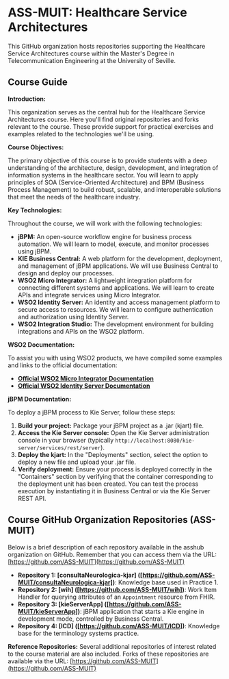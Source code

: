 # ASS-MUIT: Healthcare Service Architectures

This GitHub organization hosts repositories supporting the Healthcare Service Architectures course within the Master's Degree in Telecommunication Engineering at the University of Seville.

## Course Guide

**Introduction:**

This organization serves as the central hub for the Healthcare Service Architectures course.  Here you'll find original repositories and forks relevant to the course.  These provide support for practical exercises and examples related to the technologies we'll be using.

**Course Objectives:**

The primary objective of this course is to provide students with a deep understanding of the architecture, design, development, and integration of information systems in the healthcare sector. You will learn to apply principles of SOA (Service-Oriented Architecture) and BPM (Business Process Management) to build robust, scalable, and interoperable solutions that meet the needs of the healthcare industry.

**Key Technologies:**

Throughout the course, we will work with the following technologies:

* **jBPM:** An open-source workflow engine for business process automation. We will learn to model, execute, and monitor processes using jBPM.
* **KIE Business Central:** A web platform for the development, deployment, and management of jBPM applications. We will use Business Central to design and deploy our processes.
* **WSO2 Micro Integrator:** A lightweight integration platform for connecting different systems and applications. We will learn to create APIs and integrate services using Micro Integrator.
* **WSO2 Identity Server:** An identity and access management platform to secure access to resources. We will learn to configure authentication and authorization using Identity Server.
* **WSO2 Integration Studio:** The development environment for building integrations and APIs on the WSO2 platform.


**WSO2 Documentation:**

To assist you with using WSO2 products, we have compiled some examples and links to the official documentation:

* **[Official WSO2 Micro Integrator Documentation](https://wso2.com/integration/micro-integrator/)**
* **[Official WSO2 Identity Server Documentation](https://wso2.com/identity-and-access-management/)**


**jBPM Documentation:**

To deploy a jBPM process to Kie Server, follow these steps:

1. **Build your project:** Package your jBPM project as a .jar (kjart) file.
2. **Access the Kie Server console:** Open the Kie Server administration console in your browser (typically `http://localhost:8080/kie-server/services/rest/server`).
3. **Deploy the kjart:** In the "Deployments" section, select the option to deploy a new file and upload your .jar file.
4. **Verify deployment:** Ensure your process is deployed correctly in the "Containers" section by verifying that the container corresponding to the deployment unit has been created. You can test the process execution by instantiating it in Business Central or via the Kie Server REST API.


## Course GitHub Organization Repositories (ASS-MUIT)

Below is a brief description of each repository available in the asshub organization on GitHub. Remember that you can access them via the URL: [https://github.com/ASS-MUIT](https://github.com/ASS-MUIT)

* **Repository 1: [consultaNeurologica-kjar] ([https://github.com/ASS-MUIT/consultaNeurologica-kjar])**: Knowledge base used in Practice 1.
* **Repository 2: [wih] ([https://github.com/ASS-MUIT/wih])**: Work Item Handler for querying attributes of an ``Appointment`` resource from FHIR.
* **Repository 3: [kieServerApp] ([https://github.com/ASS-MUIT/kieServerApp])**: jBPM application that starts a Kie engine in development mode, controlled by Business Central.
* **Repository 4: [ICD] ([https://github.com/ASS-MUIT/ICD])**: Knowledge base for the terminology systems practice.


**Reference Repositories:**
Several additional repositories of interest related to the course material are also included. Forks of these repositories are available via the URL: [https://github.com/ASS-MUIT](https://github.com/ASS-MUIT)
